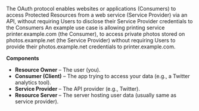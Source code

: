 The OAuth protocol enables websites or applications (Consumers) to access Protected Resources from a web service (Service Provider) via an API, without requiring Users to disclose their Service Provider credentials to the Consumers
An example use case is allowing printing service printer.example.com (the Consumer), to access private photos stored on photos.example.net (the Service Provider) without requiring Users to provide their photos.example.net credentials to printer.example.com.


**Components**
- **Resource Owner** – The user (you).
- **Consumer (Client)** – The app trying to access your data (e.g., a Twitter analytics tool).
- **Service Provider** – The API provider (e.g., Twitter).
- **Resource Server** – The server hosting user data (usually same as service provider).